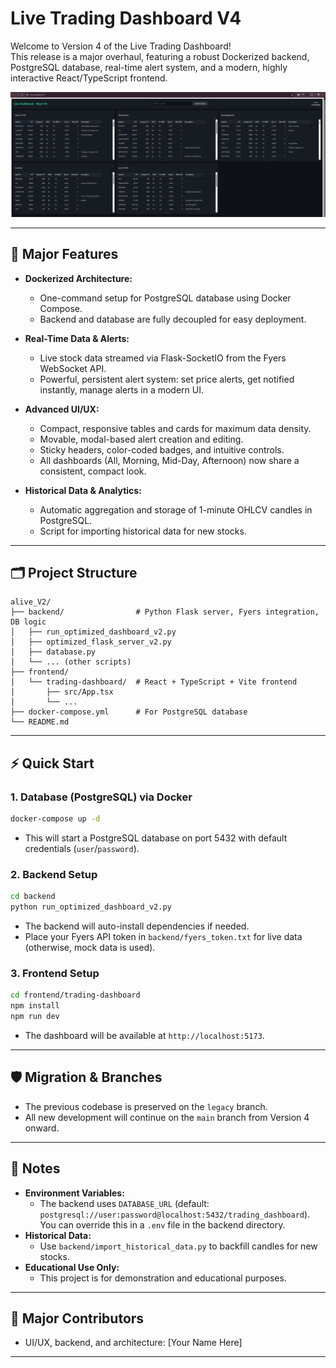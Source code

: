 # Live Trading Dashboard V4

Welcome to Version 4 of the Live Trading Dashboard!  
This release is a major overhaul, featuring a robust Dockerized backend, PostgreSQL database, real-time alert system, and a modern, highly interactive React/TypeScript frontend.

![Live Trading Dashboard Screenshot](./assets/dashboard-screenshot.png)

---

## 🚀 Major Features

- **Dockerized Architecture:**  
  - One-command setup for PostgreSQL database using Docker Compose.
  - Backend and database are fully decoupled for easy deployment.

- **Real-Time Data & Alerts:**  
  - Live stock data streamed via Flask-SocketIO from the Fyers WebSocket API.
  - Powerful, persistent alert system: set price alerts, get notified instantly, manage alerts in a modern UI.

- **Advanced UI/UX:**  
  - Compact, responsive tables and cards for maximum data density.
  - Movable, modal-based alert creation and editing.
  - Sticky headers, color-coded badges, and intuitive controls.
  - All dashboards (All, Morning, Mid-Day, Afternoon) now share a consistent, compact look.

- **Historical Data & Analytics:**  
  - Automatic aggregation and storage of 1-minute OHLCV candles in PostgreSQL.
  - Script for importing historical data for new stocks.

---

## 🗂️ Project Structure

```
alive_V2/
├── backend/                # Python Flask server, Fyers integration, DB logic
│   ├── run_optimized_dashboard_v2.py
│   ├── optimized_flask_server_v2.py
│   ├── database.py
│   └── ... (other scripts)
├── frontend/
│   └── trading-dashboard/  # React + TypeScript + Vite frontend
│       ├── src/App.tsx
│       └── ...
├── docker-compose.yml      # For PostgreSQL database
└── README.md
```

---

## ⚡ Quick Start

### 1. **Database (PostgreSQL) via Docker**

```bash
docker-compose up -d
```
- This will start a PostgreSQL database on port 5432 with default credentials (`user`/`password`).

### 2. **Backend Setup**

```bash
cd backend
python run_optimized_dashboard_v2.py
```
- The backend will auto-install dependencies if needed.
- Place your Fyers API token in `backend/fyers_token.txt` for live data (otherwise, mock data is used).

### 3. **Frontend Setup**

```bash
cd frontend/trading-dashboard
npm install
npm run dev
```
- The dashboard will be available at `http://localhost:5173`.

---

## 🛡️ Migration & Branches

- The previous codebase is preserved on the `legacy` branch.
- All new development will continue on the `main` branch from Version 4 onward.

---

## 📝 Notes

- **Environment Variables:**  
  - The backend uses `DATABASE_URL` (default: `postgresql://user:password@localhost:5432/trading_dashboard`).  
    You can override this in a `.env` file in the backend directory.
- **Historical Data:**  
  - Use `backend/import_historical_data.py` to backfill candles for new stocks.
- **Educational Use Only:**  
  - This project is for demonstration and educational purposes.

---

## 📣 Major Contributors

- UI/UX, backend, and architecture: [Your Name Here]

--- 